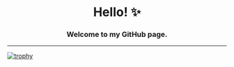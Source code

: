 <p align="center">
  <h1 align="center">Hello! ✨</h1>
  <h3 align="center">Welcome to my GitHub page.</h3>
</p>

<hr>

[![trophy](https://github-profile-trophy.vercel.app/?username=ArianeGomes&theme=dracula&title=-Commits,-Issues,-Reviews&no-bg=true&no-frame=true&margin-w=15)](https://github.com/ryo-ma/github-profile-trophy)
</p>
